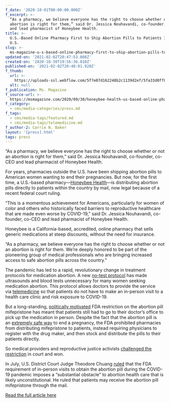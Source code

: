 ```yaml
---
f_date: '2020-10-01T00:00:00.000Z'
f_excerpt: >-
  “As a pharmacy, we believe everyone has the right to choose whether or not an
  abortion is right for them,” said Dr. Jessica Nouhavandi, co-founder, co-CEO
  and lead pharmacist of Honeybee Health.
title: >-
  U.S.-Based Online Pharmacy First to Ship Abortion Pills to Patients Inside the
  U.S.
slug: >-
  ms-magazine-u-s-based-online-pharmacy-first-to-ship-abortion-pills-to-patients-inside-the-u-s
updated-on: '2021-02-02T20:47:53.808Z'
created-on: '2020-10-30T19:56:36.810Z'
published-on: '2021-02-02T20:48:01.920Z'
f_thumb:
  url: >-
    https://uploads-ssl.webflow.com/5f7e07d162248b2c1139d2ef/5fa33d0ff81fd60df3db4068_U.S.-Based-Online-Pharmacy-First-to-Ship-Abortion-Pills-to-Patients-Inside-the-U.S..jpg
  alt: null
f_publication: Ms. Magazine
f_source-url: >-
  https://msmagazine.com/2020/09/30/honeybee-health-us-based-online-pharmacy-first-to-ship-abortion-pills-to-patients-inside-the-u-s/
f_category:
  - cms/media-categories/press.md
f_tags:
  - cms/media-tags/featured.md
  - cms/media-tags/telemedicine.md
f_author-2: Carrie N. Baker
layout: '[press].html'
tags: press
---
```


“As a pharmacy, we believe everyone has the right to choose whether or not an abortion is right for them,” said Dr. Jessica Nouhavandi, co-founder, co-CEO and lead pharmacist of Honeybee Health.

For years, pharmacies outside the U.S. have been shipping abortion pills to American women wanting to end their pregnancies. But now, for the first time, a U.S.-based pharmacy—[Honeybee Health](https://honeybeehealth.com/)—is distributing abortion pills directly to patients within the country by mail, now legal because of a recent federal court ruling.

“This is a momentous achievement for Americans, particularly for women of color and others who historically faced barriers to reproductive healthcare that are made even worse by COVID-19,” said Dr. Jessica Nouhavandi, co-founder, co-CEO and lead pharmacist of Honeybee Health.

Honeybee is a California-based, accredited, online pharmacy that sells generic medications at steep discounts, without the need for insurance.

“As a pharmacy, we believe everyone has the right to choose whether or not an abortion is right for them. We’re deeply honored to be part of the pioneering group of medical professionals who are bringing increased access to safe abortion pills across the country.”

The pandemic has led to a rapid, revolutionary change in treatment protocols for medication abortion. A new [no-test protocol](https://msmagazine.com/2020/05/13/no-test-medication-abortion-increases-safety-and-access-during-covid-19/) has made ultrasounds and blood tests unnecessary for many women seeking medication abortion. This protocol allows doctors to provide the service via [telemedicine](https://msmagazine.com/2020/03/26/telemedicine-abortion-what-it-is-and-why-we-need-it-now-more-than-ever/) so that patients do not have to make an in-person visit to a health care clinic and risk exposure to COVID-19.

But a long-standing, [politically motivated](https://msmagazine.com/2020/05/20/feminist-multi-front-battle-to-end-fdas-abortion-pill-restriction/) FDA restriction on the abortion pill mifepristone has meant that patients still had to go to their doctor’s office to pick up the medication in person. Despite the fact that the abortion pill is an [extremely safe way](https://www.guttmacher.org/gpr/2019/05/improving-access-abortion-telehealth) to end a pregnancy, the FDA prohibited pharmacies from distributing mifepristone to patients, instead requiring physicians to register with the drug maker, and then stock and distribute the pills to their patients directly.

So medical providers and reproductive justice activists [challenged the restriction](https://msmagazine.com/2020/07/21/the-abortion-pill-mifepristone-just-became-easier-to-get/) in court and won.

In July, U.S. District Court Judge Theodore Chuang [ruled](https://www.acog.org/-/media/project/acog/acogorg/files/advocacy/pi-order-medication-abortion-71320.pdf?la=en&hash=D20597427CA8EBEA568D45EB9672AA80) that the FDA requirement of in-person visits to obtain the abortion pill during the COVID-19 pandemic imposes a “substantial obstacle” to abortion health care that is likely unconstitutional. He ruled that patients may receive the abortion pill mifepristone through the mail.

[Read the full article here](https://msmagazine.com/2020/09/30/honeybee-health-us-based-online-pharmacy-first-to-ship-abortion-pills-to-patients-inside-the-u-s/)
